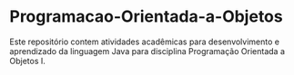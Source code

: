 # Programacao-Orientada-a-Objetos
Este repositório contem atividades acadêmicas para desenvolvimento e aprendizado da linguagem Java para disciplina Programação Orientada a Objetos I.
